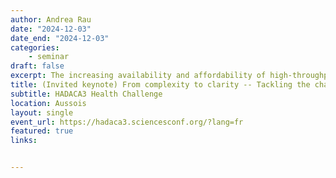 ```yaml
---
author: Andrea Rau
date: "2024-12-03"
date_end: "2024-12-03"
categories:
    - seminar
draft: false
excerpt: The increasing availability and affordability of high-throughput sequencing technologies have enabled the generation of large-scale multi-omic data, greatly enhancing our understanding of complex biological systems across hierarchical molecular levels. A great deal of attention has been devoted to developing integrative methods that can fully leverage these multifaceted data, despite numerous statistical challenges such as small sample sizes, high dimensionality, heterogeneous measures, missing data, and complex interdependencies within and between omic layers. To date, many multi-omic integrative approaches have been proposed, reflecting the diversity of omics combinations, definitions of inter-omic anchors, and analysis objectives. In this talk, I will provide an overview of some commonly used methods for multi-omics integration, and I will introduce one of our own recent contributions in this field -- idiffomix, a joint mixture model for integrated differential analyses of paired transcriptomic and methylation data. I will conclude by discussing some future opportunities and challenges in integrative multi-omics research.
title: (Invited keynote) From complexity to clarity -- Tackling the challenges of multi-omic integration
subtitle: HADACA3 Health Challenge
location: Aussois
layout: single
event_url: https://hadaca3.sciencesconf.org/?lang=fr
featured: true
links:


---
```




